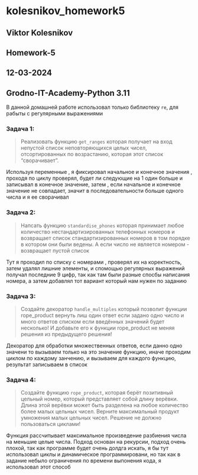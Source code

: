 # kolesnikov_homework5

## Viktor Kolesnikov
## Homework-5
## 12-03-2024
## Grodno-IT-Academy-Python 3.11

В данной домашней работе использовал только библиотеку `re`, для рабыты с регулярными выражениями 

### Задача 1:
>Реализовать функцию `get_ranges` которая получает на вход непустой список неповторяющихся целых чисел,
>отсортированных по возрастанию, которая этот список “сворачивает”.

Используя переменные , я фиксировал начальное и конечное значения , проходя по циклу проверял, будет ли следующие на 1 один больше
и записывал в конечное значение, затем , если начальное и конечное значение не совпадает, значит в последовательности больше одного числа и
я ее сворачивал 

### Задача 2:
>Напсать функцию `standardise_phones` которая принимает любое
>количество нестандартизированных телефонных номеров и возвращает
>список стандартизированных номеров в том порядке в котором они были
>ведены. А если число не является номером - возвращает пустой список

Тут я проходил по списку с номерами , проверял их на коректность, затем удалял лишние элементы, и спомощью регулярных выражений 
получал последние 9 цифр, так как там были разные спосбы написания номера, а затем добавлял тот вариант который нам нужен по заданию 

### Задача 3:
>Создайте декоратор `handle_multiples` который позволит функции rope_product
>вернуть лиш один ответ если задано одно число и много ответов списком если
>введённых значений будет несколько! И добавьте его к функции rope_product
>не меняя решения из предыдущего решения!

Декоратор для обработки множественных ответов, если данно одно значени то вызываем только на это значение функцию, иначе 
проходим циклом по каждому занчению, и вызываем для каждого функцию, результат записываем в список

### Задача 4:
>Создайте функцию `rope_product`, которая берёт позитивный цельный номер,
>который представляет собой длину верёвки. Длина этой
>верёвки может быть разделена на любое количество более
>малых цельных чисел. Верните максимальный продукт умножения
>малых цельных чисел. Решение не должно пользоваться циклами!

Функция рассчитывает максимальное произведение разбиения числа на меньшие целые числа.
Подход основан на рекурсии, подход очень плохой, так как программе будет очень долдга искать, я бы тут использовал циклы
и динамическое программировани, но так как в задание небыло ограничения по времени выпонения кода, я использовал этот способ



